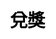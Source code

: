 ---
title: 兌獎
layout: toto_3/bonus
description: 玩幸運遊戲多多3的時候，在這裏查看自己是否中獎.
js: ["js/game/toto_3/parameter.js", "js/game/toto_3/share.js", "js/game/toto_3/bonus.js"]
css: ["css/game/toto_3/toto_3.css"]
---
